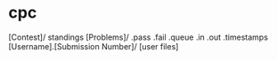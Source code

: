 cpc
===
[Contest]/
   standings
   [Problems]/
      .pass
      .fail
      .queue
      .in
      .out
      .timestamps
      [Username].[Submission Number]/
         [user files]
